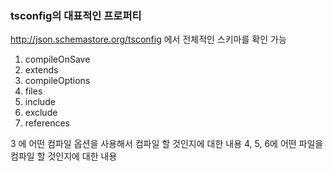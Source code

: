 ### tsconfig의 대표적인 프로퍼티

http://json.schemastore.org/tsconfig 에서 전체적인 스키마를 확인 가능

1. compileOnSave
2. extends
3. compileOptions
4. files
5. include
6. exclude
7. references

3 에 어떤 컴파일 옵션을 사용해서 컴파일 할 것인지에 대한 내용
4, 5, 6에 어떤 파일을 컴파일 할 것인지에 대한 내용
